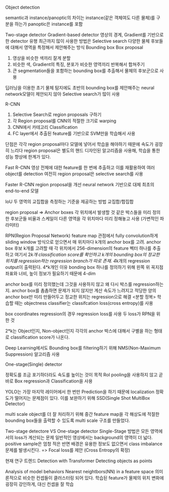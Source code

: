 Object detection

semantic과 instance/panoptic의 차이는 instance(같은 객체여도 다른 물체)를 구분을 하는가
panoptic은 instance를 포함

Two-stage detector
Gradient-based detector
영상의 경계, Gradient를 기반으로 한 detector 유행
최근까지 많이 사용한 방법은 Selective search
다양한 물체 후보들에 대해서 영역을 특정해서 제안해주는 방식
Bounding box
Box proposal
1. 영상을 비슷한 색끼리 잘게 분할
2. 비슷한 색, Gradient의 특징, 분포가 비슷한 영역끼리 반복해서 합쳐주기
3. 큰 segmentation들을 포함하는 bounding box를 추출해서 물체의 후보군으로 사용

딥러닝을 이용한 초기 물체 탐지에도 초반의 bounding box를 제안해주는 neural network모델이 제안되지 않아 Selective search가 많이 사용

R-CNN
1. Selective Search로 region proposals 구하기
2. 각 Region proposal를 CNN의 적절한 크기로 warping
3. CNN에서 카테고리 Classification
4. FC layer에서 추출된 feature를 기반으로 SVM만을 학습해서 사용

단점은 각각 region proposal마다 모델에 넣어서 학습을 해야하기 때문에 속도가 굉장히 느리다
region proposal은 별도의 핸드 디자인된 알고리즘을 사용해, 학습을 통한 성능 향상에 한계가 있다.

Fast R-CNN
영상 전체에 대한 feature를 한 번에 추출하고 이를 재활용하여 여러 object를 detection
여전히 region proposal은 selective search를 사용

Faster R-CNN
region proposal을 개선
neural network 기반으로 대체
최초의 end-to-end 모델

IoU 두 영역의 교집합을 측정하는 기준을 제공하는 방법
교집합/합집합

region proposal
=> Anchor boxes
각 위치에서 발생할 것 같은 박스들을 미리 정의한 후보군들
비율과 스케일이 다른 영역을 각 위치마다 미리 정해놓고 사용
(가변적인 파라미터)

RPN(Region Proposal Network)
feature map 관점에서 fully convolution하게 sliding window 방식으로 얻으면서 매 위치마다 k개의 anchor box를 고려.
anchor box 후보 k개를 고려할 때 각 위치에서 256-dimension의 feature 벡터 하나를 추출하고 여기서 2*k개 classification score를 확인하고 k개의 bounding box의 정교한 위치를 regression하는 regression branch가 따로 존재.
4*k개의 regression output이 출력된다.
4*k개인 이유
bonding box 하나를 정의하기 위해 왼쪽 위 꼭지점 좌표와 너비, 높이 정보가 필요하기 때문에 4-dim

anchor box를 미리 정의했는데 그것을 사용하지 않고 왜 다시 박스를 regression하는지.
anchor box를 촘촘하면 문제가 되지 않지만 계산 속도가 느려지고 적당한 양의 anchor box만 미리 만들어두고 정교한 위치는 regression으로 해결
<분할 정복>
학습할 때는 objectness classifier는 classifcation loss(cross entropy)를 사용

box coordinates regression의 경우 regression loss를 사용
두 loss가 RPN을 위한 것

2*k는 Object인지, Non-object인지 각각의 anchor 박스에 대해서 구별을 하는 형태로 classification score가 나온다.

Deep Learning에서도 Bounding box를 filtering하기 위해 NMS(Non-Maximum Suppression) 알고리즘 사용

One-stage(Single) detector

정확도를 조금 포기하더라도 속도를 높이는 것이 목적
RoI pooling을 사용하지 않고 곧바로 Box regression과 Classification을 사용

YOLO는 가장 마지막 레이어에서 한 번만 Prediction을 하기 때문에 localization 정확도가 떨어지는 문제점이 있다.
이를 보완하기 위해 SSD(Single Shot MultiBox Detector)

multi scale object를 더 잘 처리하기 위해 중간 feature map을 각 해상도에 적절한 bounding box들을 출력할 수 있도록 multi scale 구조를 만들었다.

Two-stage detectore VS One-stage detector
Single-Stage 방법은 모든 영역에서의 loss가 계산되는 문제
일반적인 영상에서는 background의 영역이 더 넓다.
positive sample은 엄청 적은 반면 배경은 유용한 정보도 없으면서 class imbalance 문제를 발생시킨다.
=> Focal loss를 제안
(Cross Entropy의 확장)


현재 연구 트렌드
Detection with Transformer
Detecting objects as points



Analysis of model behaviors
Nearest neightbors(NN) in a feature space
의미론적으로 비슷한 컨셉들이 클러스터링 되어 있다.
학습된 feature가 물체의 위치 변화에 굉장히 강인하게, 대신 컨셉을 잘 학습
